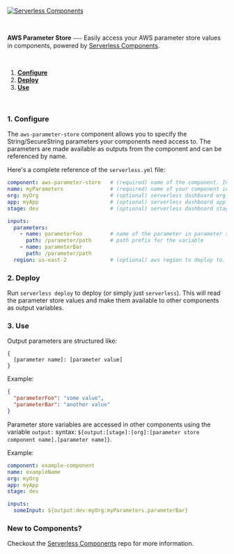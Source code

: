 [![Serverless Components](https://s3.amazonaws.com/public.assets.serverless.com/images/readme_serverless_components.gif)](http://serverless.com)

<br/>

**AWS Parameter Store** ⎯⎯⎯ Easily access your AWS parameter store values in components, powered by [Serverless Components](https://github.com/serverless/components/tree/cloud).

<br/>

1. [**Configure**](#1-configure)
2. [**Deploy**](#2-deploy)
3. [**Use**](#3-use)

&nbsp;

### 1. Configure

The `aws-parameter-store` component allows you to specify the String/SecureString parameters your components need access to. The parameters are made available as outputs from the component and can be referenced by name.

Here's a complete reference of the `serverless.yml` file:

```yml
component: aws-parameter-store   # (required) name of the component. In that case, it's aws-lambda.
name: myParameters               # (required) name of your component instance.
org: myOrg                       # (optional) serverless dashboard org. default is the first org you created during signup.
app: myApp                       # (optional) serverless dashboard app. default is the same as the name property.
stage: dev                       # (optional) serverless dashboard stage. default is dev.

inputs:
  parameters:
    - name: parameterFoo         # name of the parameter in parameter store
      path: /parameter/path      # path prefix for the variable
    - name: parameterBar
      path: /parameter/path
  region: us-east-2              # (optional) aws region to deploy to. default is us-east-1.
```

### 2. Deploy

Run `serverless deploy` to deploy (or simply just `serverless`). This will read the parameter store values and make them available to other components as output variables.

### 3. Use

Output parameters are structured like:

```
{
  [parameter name]: [parameter value]
}
```

Example:

```json
{
  "parameterFoo": "some value",
  "parameterBar": "another value"
}
```

Parameter store variables are accessed in other components using the variable `output:` syntax: `${output:[stage]:[org]:[parameter store component name].[parameter name]}`.

Example:

```yml
component: example-component
name: exampleName
org: myOrg
app: myApp
stage: dev

inputs:
  someInput: ${output:dev:myOrg:myParameters.parameterBar}
```

### New to Components?

Checkout the [Serverless Components](https://github.com/serverless/components) repo for more information.
